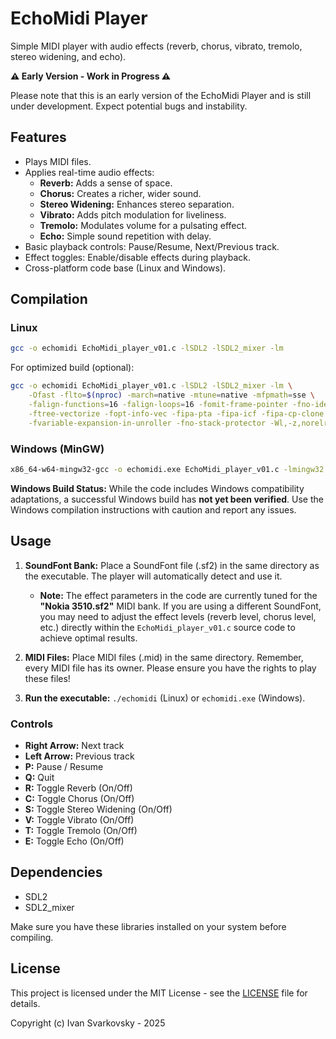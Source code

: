 
# EchoMidi Player

Simple MIDI player with audio effects (reverb, chorus, vibrato, tremolo, stereo widening, and echo).

**⚠️  Early Version - Work in Progress ⚠️**

Please note that this is an early version of the EchoMidi Player and is still under development.  Expect potential bugs and instability.

## Features

*   Plays MIDI files.
*   Applies real-time audio effects:
    *   **Reverb:** Adds a sense of space.
    *   **Chorus:** Creates a richer, wider sound.
    *   **Stereo Widening:** Enhances stereo separation.
    *   **Vibrato:** Adds pitch modulation for liveliness.
    *   **Tremolo:** Modulates volume for a pulsating effect.
    *   **Echo:** Simple sound repetition with delay.
*   Basic playback controls: Pause/Resume, Next/Previous track.
*   Effect toggles: Enable/disable effects during playback.
*   Cross-platform code base (Linux and Windows).

## Compilation

### Linux

```bash
gcc -o echomidi EchoMidi_player_v01.c -lSDL2 -lSDL2_mixer -lm
```

For optimized build (optional):

```bash
gcc -o echomidi EchoMidi_player_v01.c -lSDL2 -lSDL2_mixer -lm \
    -Ofast -flto=$(nproc) -march=native -mtune=native -mfpmath=sse \
    -falign-functions=16 -falign-loops=16 -fomit-frame-pointer -fno-ident -fno-asynchronous-unwind-tables -fvisibility=hidden -fno-plt \
    -ftree-vectorize -fopt-info-vec -fipa-pta -fipa-icf -fipa-cp-clone -funroll-loops -floop-interchange -fgraphite-identity -floop-nest-optimize -fmerge-all-constants \
    -fvariable-expansion-in-unroller -fno-stack-protector -Wl,-z,norelro -s -ffunction-sections -fdata-sections -Wl,--gc-sections -Wl,--strip-all -pipe -DNDEBUG
```

### Windows (MinGW)

```bash
x86_64-w64-mingw32-gcc -o echomidi.exe EchoMidi_player_v01.c -lmingw32 -lSDL2main -lSDL2 -lSDL2_mixer -lm
```

**Windows Build Status:**  While the code includes Windows compatibility adaptations, a successful Windows build has **not yet been verified**.  Use the Windows compilation instructions with caution and report any issues.

## Usage

1.  **SoundFont Bank:** Place a SoundFont file (.sf2) in the same directory as the executable. The player will automatically detect and use it.
    *   **Note:** The effect parameters in the code are currently tuned for the **"Nokia 3510.sf2"** MIDI bank. If you are using a different SoundFont, you may need to adjust the effect levels (reverb level, chorus level, etc.) directly within the `EchoMidi_player_v01.c` source code to achieve optimal results.

2.  **MIDI Files:** Place MIDI files (.mid) in the same directory. Remember, every MIDI file has its owner. Please ensure you have the rights to play these files!
3.  **Run the executable:** `./echomidi` (Linux) or `echomidi.exe` (Windows).

### Controls

*   **Right Arrow:** Next track
*   **Left Arrow:** Previous track
*   **P:** Pause / Resume
*   **Q:** Quit
*   **R:** Toggle Reverb (On/Off)
*   **C:** Toggle Chorus (On/Off)
*   **S:** Toggle Stereo Widening (On/Off)
*   **V:** Toggle Vibrato (On/Off)
*   **T:** Toggle Tremolo (On/Off)
*   **E:** Toggle Echo (On/Off)

## Dependencies

*   SDL2
*   SDL2\_mixer

Make sure you have these libraries installed on your system before compiling.

## License

This project is licensed under the MIT License - see the [LICENSE](LICENSE) file for details.

Copyright (c) Ivan Svarkovsky - 2025
